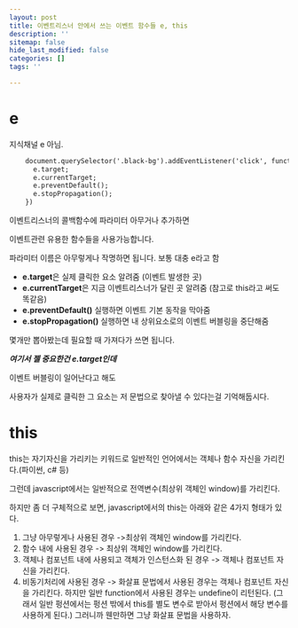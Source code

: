 ```yaml
---
layout: post
title: 이벤트리스너 안에서 쓰는 이벤트 함수들 e, this
description: ''
sitemap: false
hide_last_modified: false
categories: []
tags: ''

---
```

# e

지식채널 e 아님.

```html
    document.querySelector('.black-bg').addEventListener('click', function(e){
      e.target;
      e.currentTarget;
      e.preventDefault();
      e.stopPropagation();
    })
```

이벤트리스너의 콜백함수에 파라미터 아무거나 추가하면

이벤트관련 유용한 함수들을 사용가능합니다.

파라미터 이름은 아무렇게나 작명하면 됩니다. 보통 대충 e라고 함

* **e.target**은 실제 클릭한 요소 알려줌 (이벤트 발생한 곳)
* **e.currentTarget**은 지금 이벤트리스너가 달린 곳 알려줌 (참고로 this라고 써도 똑같음)
* **e.preventDefault()** 실행하면 이벤트 기본 동작을 막아줌
* **e.stopPropagation()** 실행하면 내 상위요소로의 이벤트 버블링을 중단해줌

몇개만 뽑아봤는데 필요할 때 가져다가 쓰면 됩니다.

**_여기서 젤 중요한건 e.target인데_**

이벤트 버블링이 일어난다고 해도

사용자가 실제로 클릭한 그 요소는 저 문법으로 찾아낼 수 있다는걸 기억해둡시다.

# this

this는 자기자신을 가리키는 키워드로 일반적인 언어에서는 객체나 함수 자신을 가리킨다.(파이썬, c# 등)

그런데 javascript에서는 일반적으로 전역변수(최상위 객체인 window)를 가리킨다.

하지만 좀 더 구체적으로 보면, javascript에서의 this는 아래와 같은 4가지 형태가 있다.

1. 그냥 아무렇게나 사용된 경우 ->최상위 객체인 window를 가리킨다.
2. 함수 내에 사용된 경우 -> 최상위 객체인 window를 가리킨다.
3. 객체나 컴포넌트 내에 사용되고 객체가 인스턴스화 된 경우 -> 객체나 컴포넌트 자신을 가리킨다.
4. 비동기처리에 사용된 경우 -> 화살표 문법에서 사용된 경우는 객체나 컴포넌트 자신을 가리킨다. 하지만 일반 function에서 사용된 경우는 undefine이 리턴된다. (그래서 일반 펑션에서는 펑션 밖에서 this를 별도 변수로 받아서 펑션에서 해당 변수를 사용하게 된다.) 그러니까 웬만하면 그냥 화살표 문법을 사용하자.